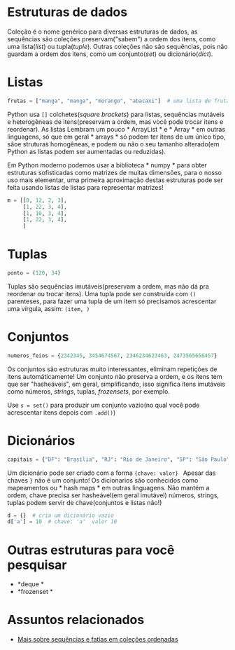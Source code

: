# Estruturas de dados

Coleção é o nome genérico para diversas estruturas de dados, as sequências são coleções preservam("sabem") a ordem dos itens, como uma lista(*list*) ou tupla(*tuple*). Outras coleções não são sequências, pois não guardam a ordem dos itens, como um conjunto(*set*) ou dicionário(*dict*).

# Listas

```python
frutas = ["manga", "manga", "morango", "abacaxi"]  # uma lista de frutas
```

Python usa `[]` colchetes(*square brackets*) para listas, sequências mutáveis e heterogêneas de itens(preservam a ordem, mas você pode trocar itens e reordenar). As listas Lembram um pouco * ArrayList * e * Array * em outras linguagens, só que em geral * arrays * só podem ter itens de um único tipo, sãoe struturas homogêneas, e podem ou não o seu tamanho alterado(em Python as listas podem ser aumentadas ou reduzidas).

Em Python moderno podemos usar a biblioteca * numpy * para obter estruturas sofisticadas como matrizes de muitas dimensões, para o nosso uso mais elementar, uma primeira aproximação destas estruturas pode ser feita usando listas de listas para representar matrizes!

```python
m = [[0, 12, 2, 3],
     [1, 22, 3, 4],
     [1, 10, 3, 4],
     [1, 22, 3, 4],
     ]
```

# Tuplas

```python
ponto = (120, 34)
```
Tuplas são sequências imutáveis(preservam a ordem, mas não dá pra reordenar ou trocar itens). Uma tupla pode ser construída com `()` parenteses, para fazer uma tupla de um item só precisamos acrescentar uma vírgula, assim: `(item, )`

# Conjuntos

```python
numeros_feios = {2342345, 3454674567, 2346234623463, 2473565656457}
```
Os conjuntos são estruturas muito interessantes, eliminam repetições de itens automáticamente! Um conjunto não preserva a ordem, e os itens tem que ser "hasheáveis", em geral, simplificando, isso significa itens imutáveis como números, *strings*, tuplas, *frozensets*, por exemplo.

Use `s = set()` para produzir um conjunto vazio(no qual você pode acrescentar itens depois com `.add()`)

# Dicionários

```python
capitais = {"DF": "Brasília", "RJ": "Rio de Janeiro", "SP": "São Paulo"}
```
Um dicionário pode ser criado com a forma  `{chave: valor} `
Apesar das chaves `}` não é um conjunto! Os dicionarios são conhecidos como mapeamentos ou * hash maps * em outras linguagens.
Não mantém a ordem, chave precisa ser hasheável(em geral imutável) números, strings, tuplas podem servir de chave(conjuntos e listas não!)

```python
d = {}  # cria um dicionário vazio
d['a'] = 10  # chave: 'a'  valor 10
```

# Outras estruturas para você pesquisar

- *deque *
- *frozenset *

# Assuntos relacionados

- [Mais sobre sequências e fatias em coleções ordenadas](mais_sequencias.md)
